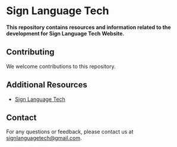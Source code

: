 # Sign Language Tech

**This repository contains resources and information related to the development for Sign Language Tech Website.**

## Contributing

We welcome contributions to this repository.

## Additional Resources

* [Sign Language Tech](https://signlanguagetech.com/)

## Contact

For any questions or feedback, please contact us at [signlanguagetech@gmail.com](mailto:signlanguagetech@gmail.com).
